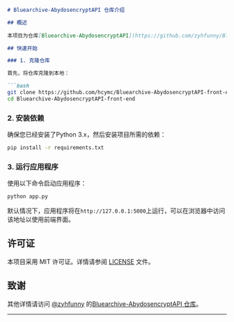```markdown
# Bluearchive-AbydosencryptAPI 仓库介绍

## 概述
 
本项目为仓库[Bluearchive-AbydosencryptAPI](https://github.com/zyhfunny/Bluearchive-AbydosencryptAPI)的前端，使用python的Flask编写

## 快速开始

### 1. 克隆仓库

首先，将仓库克隆到本地：

```bash
git clone https://github.com/hcymc/Bluearchive-AbydosencryptAPI-front-end.git
cd Bluearchive-AbydosencryptAPI-front-end
```

### 2. 安装依赖

确保您已经安装了Python 3.x，然后安装项目所需的依赖：

```bash
pip install -r requirements.txt
```

### 3. 运行应用程序

使用以下命令启动应用程序：

```bash
python app.py
```

默认情况下，应用程序将在`http://127.0.0.1:5000`上运行，可以在浏览器中访问该地址以使用前端界面。

## 许可证

本项目采用 MIT 许可证。详情请参阅 [LICENSE](LICENSE) 文件。

## 致谢

其他详情请访问 [@zyhfunny](https://github.com/zyhfunny) 的[Bluearchive-AbydosencryptAPI 仓库](https://github.com/zyhfunny/Bluearchive-AbydosencryptAPI)。

---
